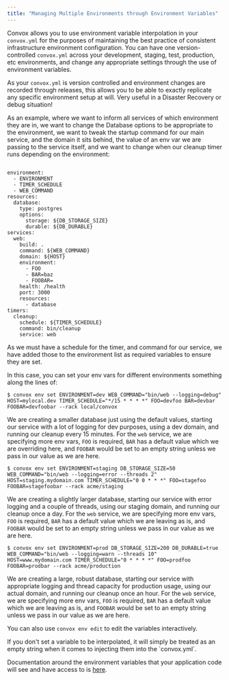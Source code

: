 ```yaml
---
title: "Managing Multiple Environments through Environment Variables"
---
```


Convox allows you to use environment variable interpolation in your `convox.yml` for the purposes of maintaining the best practice of consistent infrastructure environment configuration.  You can have one version-controlled `convox.yml` across your development, staging, test, production, etc environments, and change any appropriate settings through the use of environment variables.

As your `convox.yml` is version controlled and environment changes are recorded through releases, this allows you to be able to exactly replicate any specific environment setup at will.  Very useful in a Disaster Recovery or debug situation!  

As an example, where we want to inform all services of which environment they are in, we want to change the Database options to be appropriate to the environment, we want to tweak the startup command for our main service, and the domain it sits behind, the value of an env var we are passing to the service itself, and we want to change when our cleanup timer runs depending on the environment:

```

environment:
  - ENVIRONMENT
  - TIMER_SCHEDULE
  - WEB_COMMAND
resources:
  database:
    type: postgres
    options:
      storage: ${DB_STORAGE_SIZE}
      durable: ${DB_DURABLE}
services:
  web:
    build: .
    command: ${WEB_COMMAND}
    domain: ${HOST}
    environment:
      - FOO
      - BAR=baz
      - FOOBAR=
    health: /health
    port: 3000
    resources:
      - database
timers:
  cleanup:
    schedule: ${TIMER_SCHEDULE}
    command: bin/cleanup
    service: web
```

As we must have a schedule for the timer, and command for our service, we have added those to the environment list as required variables to ensure they are set.

In this case, you can set your env vars for different environments something along the lines of:

```
$ convox env set ENVIRONMENT=dev WEB_COMMAND="bin/web --logging=debug" HOST=mylocal.dev TIMER_SCHEDULE="*/15 * * * *" FOO=devfoo BAR=devbar FOOBAR=devfoobar --rack local/convox
```

We are creating a smaller database just using the default values, starting our service with a lot of logging for dev purposes, using a dev domain, and running our cleanup every 15 minutes.  For the `web` service, we are specifying more env vars, `FOO` is required, `BAR` has a default value which we are overriding here, and `FOOBAR` would be set to an empty string unless we pass in our value as we are here.

```
$ convox env set ENVIRONMENT=staging DB_STORAGE_SIZE=50 WEB_COMMAND="bin/web --logging=error --threads 2" HOST=staging.mydomain.com TIMER_SCHEDULE="0 0 * * *" FOO=stagefoo FOOBAR=stagefoobar --rack acme/staging
```

We are creating a slightly larger database, starting our service with error logging and a couple of threads, using our staging domain, and running our cleanup once a day.  For the `web` service, we are specifying more env vars, `FOO` is required, `BAR` has a default value which we are leaving as is, and `FOOBAR` would be set to an empty string unless we pass in our value as we are here.

```
$ convox env set ENVIRONMENT=prod DB_STORAGE_SIZE=200 DB_DURABLE=true WEB_COMMAND="bin/web --logging=warn --threads 10" HOST=www.mydomain.com TIMER_SCHEDULE="0 * * * *" FOO=prodfoo FOOBAR=prodbar --rack acme/production
```

We are creating a large, robust database, starting our service with appropriate logging and thread capacity for production usage, using our actual domain, and running our cleanup once an hour.  For the `web` service, we are specifying more env vars, `FOO` is required, `BAR` has a default value which we are leaving as is, and `FOOBAR` would be set to an empty string unless we pass in our value as we are here.

You can also use `convox env edit` to edit the variables interactively.

<div class="block-callout block-show-callout type-info" markdown="1">
If you don't set a variable to be interpolated, it will simply be treated as an empty string when it comes to injecting them into the `convox.yml`.  
</div>

Documentation around the environment variables that your application code will see and have access to is [here](/application/environment).

